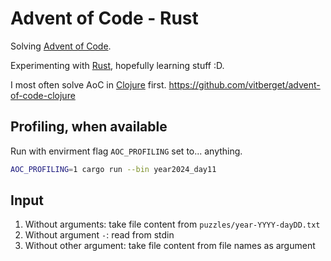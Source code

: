 # Advent of Code - Rust

Solving [Advent of Code](https://adventofcode.com/).

Experimenting with [Rust](https://www.rust-lang.org/), hopefully learning stuff :D. 

I most often solve AoC in [Clojure](https://clojure.org/) first. <https://github.com/vitberget/advent-of-code-clojure>

## Profiling, when available

Run with envirment flag `AOC_PROFILING` set to... anything.

```sh
AOC_PROFILING=1 cargo run --bin year2024_day11
```

## Input

1. Without arguments: take file content from `puzzles/year-YYYY-dayDD.txt`
2. Without argument `-`: read from stdin
3. Without other argument: take file content from file names as argument
